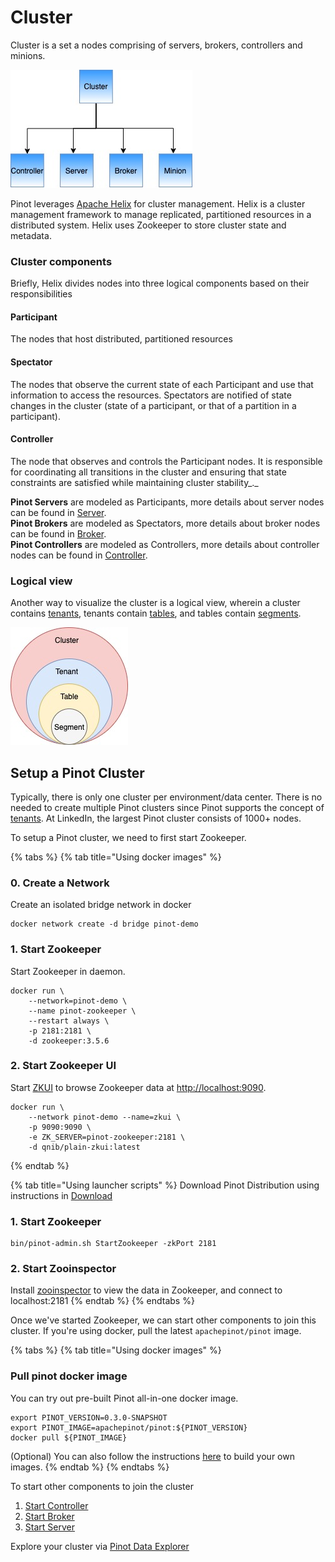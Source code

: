 # Cluster

Cluster is a set a nodes comprising of servers, brokers, controllers and minions. 

![Pinot cluster components](../.gitbook/assets/components.jpg)

Pinot leverages [Apache Helix](http://helix.apache.org/) for cluster management. Helix is a cluster management framework to manage replicated, partitioned resources in a distributed system. Helix uses Zookeeper to store cluster state and metadata.

### Cluster components

Briefly, Helix divides nodes into three logical components based on their responsibilities

#### Participant

The nodes that host distributed, partitioned resources

#### Spectator

The nodes that observe the current state of each Participant and use that information to access the resources. Spectators are notified of state changes in the cluster \(state of a participant, or that of a partition in a participant\).

#### Controller

The node that observes and controls the Participant nodes. It is responsible for coordinating all transitions in the cluster and ensuring that state constraints are satisfied while maintaining cluster stability_._

**Pinot Servers** are modeled as Participants, more details about server nodes can be found in [Server](server.md).   
**Pinot Brokers** are modeled as Spectators, more details about broker nodes can be found in [Broker](broker.md).   
**Pinot Controllers** are modeled as Controllers, more details about controller nodes can be found in [Controller](controller.md).

### Logical view

Another way to visualize the cluster is a logical view, wherein a cluster contains [tenants](tenant.md), tenants contain [tables](table.md), and tables contain [segments](segment.md).

![](../.gitbook/assets/clusterlogical.jpg)



## Setup a Pinot Cluster

Typically, there is only one cluster per environment/data center. There is no needed to create multiple Pinot clusters since Pinot supports the concept of [tenants](tenant.md). At LinkedIn, the largest Pinot cluster consists of 1000+ nodes.

To setup a Pinot cluster, we need to first start Zookeeper.

{% tabs %}
{% tab title="Using docker images" %}
### 0. Create a Network

Create an isolated bridge network in docker

```text
docker network create -d bridge pinot-demo
```

### 1. Start Zookeeper

Start Zookeeper in daemon.

```text
docker run \
    --network=pinot-demo \
    --name pinot-zookeeper \
    --restart always \
    -p 2181:2181 \
    -d zookeeper:3.5.6
```

### 2. Start Zookeeper UI

Start  [ZKUI](https://github.com/DeemOpen/zkui) to browse Zookeeper data at [http://localhost:9090](http://localhost:9090).

```text
docker run \
	--network pinot-demo --name=zkui \
	-p 9090:9090 \
	-e ZK_SERVER=pinot-zookeeper:2181 \
	-d qnib/plain-zkui:latest
```
{% endtab %}

{% tab title="Using launcher scripts" %}
Download Pinot Distribution using instructions in [Download](https://apache-pinot.gitbook.io/apache-pinot-cookbook/getting-started/running-pinot-locally#download)

### 1. Start Zookeeper

```text
bin/pinot-admin.sh StartZookeeper -zkPort 2181
```

### 2. Start Zooinspector

Install [zooinspector](https://github.com/jfim/zooinspector) to view the data in Zookeeper, and connect to localhost:2181
{% endtab %}
{% endtabs %}

Once we've started Zookeeper, we can start other components to join this cluster. If you're using docker, pull the latest `apachepinot/pinot` image. 

{% tabs %}
{% tab title="Using docker images" %}
### Pull pinot docker image

You can try out pre-built Pinot all-in-one docker image.

```text
export PINOT_VERSION=0.3.0-SNAPSHOT
export PINOT_IMAGE=apachepinot/pinot:${PINOT_VERSION}
docker pull ${PINOT_IMAGE}
```

\(Optional\) You can also follow the instructions [here](../misc/build-docker-images.md) to build your own images.
{% endtab %}
{% endtabs %}

To start other components to join the cluster 

1. [Start Controller](controller.md#starting-a-controller)
2. [Start Broker](broker.md#starting-a-broker)
3. [Start Server](server.md#starting-a-server)

Explore your cluster via [Pinot Data Explorer](../getting-started/exploring-pinot.md)



